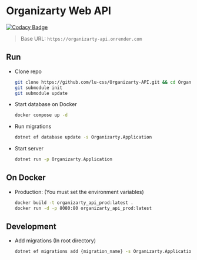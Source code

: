 # Organizarty Web API

[![Codacy Badge](https://app.codacy.com/project/badge/Grade/65c999e56e1246df9c5bae56f4206ebe)](https://app.codacy.com/gh/Star-End-Systems/Organizarty-API/dashboard?utm_source=gh&utm_medium=referral&utm_content=&utm_campaign=Badge_grade)

> Base URL: `https://organizarty-api.onrender.com`

## Run

- Clone repo
    ```sh
    git clone https://github.com/lu-css/Organizarty-API.git && cd Organizarty-API
    git submodule init
    git submodule update
    ```

- Start database on Docker
    ```sh
    docker compose up -d 
    ```

- Run migrations
    ```sh
    dotnet ef database update -s Organizarty.Application
    ```

- Start server
    ```sh
    dotnet run -p Organizarty.Application
    ```

## On Docker
- Production: (You must set the environment variables)
    ```sh
    docker build -t organizarty_api_prod:latest .
    docker run -d -p 8080:80 organizarty_api_prod:latest
    ```

## Development

- Add migrations (In root directory)

    ```sh
    dotnet ef migrations add {migration_name} -s Organizarty.Application -p Organizarty.Infra
    ```

